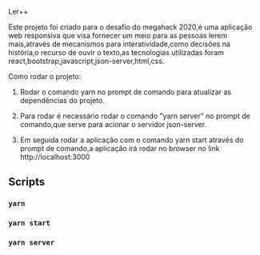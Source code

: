 Ler++

Este projeto foi criado para o desafio  do megahack 2020,é uma aplicação web responsiva que visa fornecer um meio para as pessoas lerem mais,através de mecanismos para interatividade,como decisões na história,o recurso de ouvir o texto,as tecnologias utilizadas foram react,bootstrap,javascript,json-server,html,css.

Como rodar o projeto:

1. Rodar o comando yarn no prompt de comando para atualizar as dependências do projeto.

2. Para rodar é necessário rodar o comando "yarn server" no prompt de comando,que serve para acionar o servidor json-server.

3. Em seguida rodar a aplicação com o comando yarn start através do prompt de comando,a aplicação irá rodar no browser no link http://localhost:3000

##  Scripts
### `yarn `
### `yarn start`
### `yarn server`


